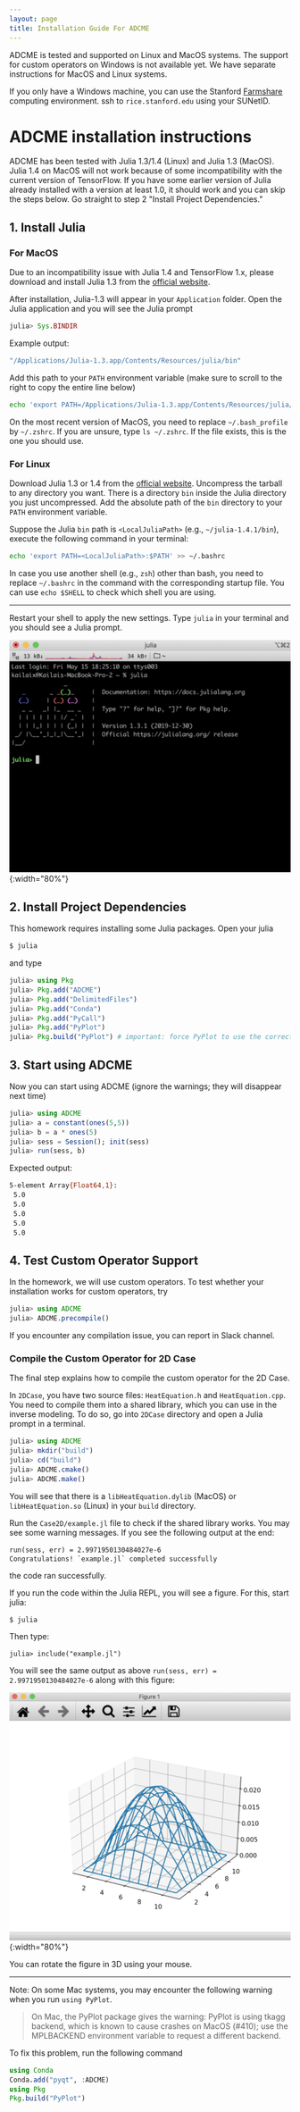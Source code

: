 ```yaml
---
layout: page
title: Installation Guide For ADCME 
---
```


ADCME is tested and supported on Linux and MacOS systems. The support for custom operators on Windows is not available yet. We have separate instructions for MacOS and Linux systems. 

If you only have a Windows machine, you can use the Stanford [Farmshare](https://srcc.stanford.edu/farmshare2) computing environment. ssh to `rice.stanford.edu` using your SUNetID.

# ADCME installation instructions

ADCME has been tested with Julia 1.3/1.4 (Linux) and Julia 1.3 (MacOS). Julia 1.4 on MacOS will not work because of some incompatibility with the current version of TensorFlow. If you have some earlier version of Julia already installed with a version at least 1.0, it should work and you can skip the steps below. Go straight to step 2 "Install Project Dependencies."

## 1. Install Julia

### For MacOS

Due to an incompatibility issue with Julia 1.4 and TensorFlow 1.x, please download and install Julia 1.3 from the [official website](https://julialang.org/downloads/oldreleases/#v131_dec_30_2019). 

After installation, Julia-1.3 will appear in your `Application` folder. Open the Julia application and you will see the Julia prompt

```julia
julia> Sys.BINDIR
```

Example output:

```bash
"/Applications/Julia-1.3.app/Contents/Resources/julia/bin"
```

Add this path to your `PATH` environment variable (make sure to scroll to the right to copy the entire line below)

```bash
echo 'export PATH=/Applications/Julia-1.3.app/Contents/Resources/julia/bin:$PATH' >> ~/.bash_profile
```

On the most recent version of MacOS, you need to replace `~/.bash_profile` by `~/.zshrc`. If you are unsure, type `ls ~/.zshrc`. If the file exists, this is the one you should use.

### For Linux 

Download Julia 1.3 or 1.4 from the [official website](https://julialang.org/downloads/). Uncompress the tarball to any directory you want. There is a directory `bin` inside the Julia directory you just uncompressed. Add the absolute path of the `bin` directory to your `PATH` environment variable. 

Suppose the Julia `bin` path is `<LocalJuliaPath>` (e.g., `~/julia-1.4.1/bin`), execute the following command in your terminal:

```bash
echo 'export PATH=<LocalJuliaPath>:$PATH' >> ~/.bashrc
```

In case you use another shell (e.g., `zsh`) other than bash, you need to replace `~/.bashrc` in the command with the corresponding startup file. You can use `echo $SHELL` to check which shell you are using. 

---

Restart your shell to apply the new settings. Type `julia` in your terminal and you should see a Julia prompt.

![](./assets/julia_prompt.png){:width="80%"}

## 2. Install Project Dependencies

This homework requires installing some Julia packages. Open your julia 

```bash
$ julia
```

and type

```julia
julia> using Pkg
julia> Pkg.add("ADCME")
julia> Pkg.add("DelimitedFiles")
julia> Pkg.add("Conda")
julia> Pkg.add("PyCall")
julia> Pkg.add("PyPlot")
julia> Pkg.build("PyPlot") # important: force PyPlot to use the correct Python version
```

## 3. Start using ADCME

Now you can start using ADCME (ignore the warnings; they will disappear next time)

```julia
julia> using ADCME
julia> a = constant(ones(5,5))
julia> b = a * ones(5)
julia> sess = Session(); init(sess)
julia> run(sess, b)
```

Expected output:

```bash
5-element Array{Float64,1}:
 5.0
 5.0
 5.0
 5.0
 5.0
```

## 4. Test Custom Operator Support

In the homework, we will use custom operators. To test whether your installation works for custom operators, try

```julia
julia> using ADCME
julia> ADCME.precompile()
```

If you encounter any compilation issue, you can report in Slack channel. 

### Compile the Custom Operator for 2D Case

The final step explains how to compile the custom operator for the 2D Case. 

In `2DCase`, you have two source files: `HeatEquation.h` and `HeatEquation.cpp`. You need to compile them into a shared library, which you can use in the inverse modeling. To do so, go into `2DCase` directory and open a Julia prompt in a terminal. 

```julia
julia> using ADCME
julia> mkdir("build")
julia> cd("build")
julia> ADCME.cmake()
julia> ADCME.make()
```

You will see that there is a `libHeatEquation.dylib` (MacOS) or `libHeatEquation.so` (Linux) in your `build` directory. 

Run the `Case2D/example.jl` file to check if the shared library works. You may see some warning messages. If you see the following output at the end:

```shell
run(sess, err) = 2.9971950130484027e-6
Congratulations! `example.jl` completed successfully
```

the code ran successfully.

If you run the code within the Julia REPL, you will see a figure. For this, start julia:

```shell
$ julia
```

Then type:

```shell
julia> include("example.jl")
```
 
You will see the same output as above `run(sess, err) = 2.9971950130484027e-6` along with this figure:

![](2020-05-15-20-15-06.png){:width="80%"}

You can rotate the figure in 3D using your mouse.

---

Note: On some Mac systems, you may encounter the following warning when you run `using PyPlot`.

> On Mac, the PyPlot package gives the warning: PyPlot is using tkagg backend, which is known to cause crashes on MacOS (#410); use the MPLBACKEND environment variable to request a different backend.

To fix this problem, run the following command
```julia
using Conda
Conda.add("pyqt", :ADCME)
using Pkg
Pkg.build("PyPlot")
